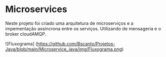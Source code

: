 # Microservices

Neste projeto foi criado uma arquitetura de microserviços e a impementação assíncrona entre os serviços.
Utilizando de mensageria e o broker cloudAMQP.


![Fluxograma] (https://github.com/Bscanto/Projetos-Java/blob/main/Microservice_java/img/Fluxograma.png)